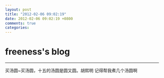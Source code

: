 ```yaml
---
layout: post
title: "2012-02-06 09:02:19"
date: 2012-02-06 09:02:19 +0800
comments: true
categories: 
---
```


# freeness's blog

----------

>
买汤圆~买汤圆，十五的汤圆是圆又圆。胡熙明 记得帮我煮几个汤圆啊